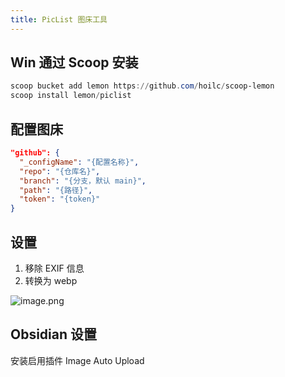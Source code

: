 ```yaml
---
title: PicList 图床工具
---
```


## Win 通过 Scoop 安装

```powershell
scoop bucket add lemon https://github.com/hoilc/scoop-lemon
scoop install lemon/piclist
```

## 配置图床

```json
"github": {
  "_configName": "{配置名称}",
  "repo": "{仓库名}",
  "branch": "{分支，默认 main}",
  "path": "{路径}",
  "token": "{token}"
}
```

## 设置

1. 移除 EXIF 信息
2. 转换为 webp

![image.png](https://raw.githubusercontent.com/wilhelyu/picgo/main/img/20241212112839650.webp)

## Obsidian 设置

安装启用插件 Image Auto Upload

